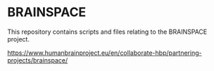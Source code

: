 # BRAINSPACE

This repository contains scripts and files relating to the BRAINSPACE project.

https://www.humanbrainproject.eu/en/collaborate-hbp/partnering-projects/brainspace/ 
